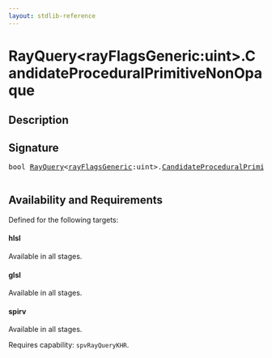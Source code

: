 ```yaml
---
layout: stdlib-reference
---
```


# RayQuery\<rayFlagsGeneric:uint\>\.CandidateProceduralPrimitiveNonOpaque

## Description





## Signature 

<pre>
bool <a href="/stdlib-reference/types/RayQuery/index" class="code_type">RayQuery</a>&lt;<a href="/stdlib-reference/types/RayQuery/index#typeparam-rayFlagsGeneric" class="code_var">rayFlagsGeneric</a>:uint&gt;.<a href="/stdlib-reference/types/RayQuery/CandidateProceduralPrimitiveNonOpaque">CandidateProceduralPrimitiveNonOpaque</a>();

</pre>

## Availability and Requirements

Defined for the following targets:

#### hlsl
Available in all stages.

#### glsl
Available in all stages.

#### spirv
Available in all stages.

Requires capability: `spvRayQueryKHR`.


